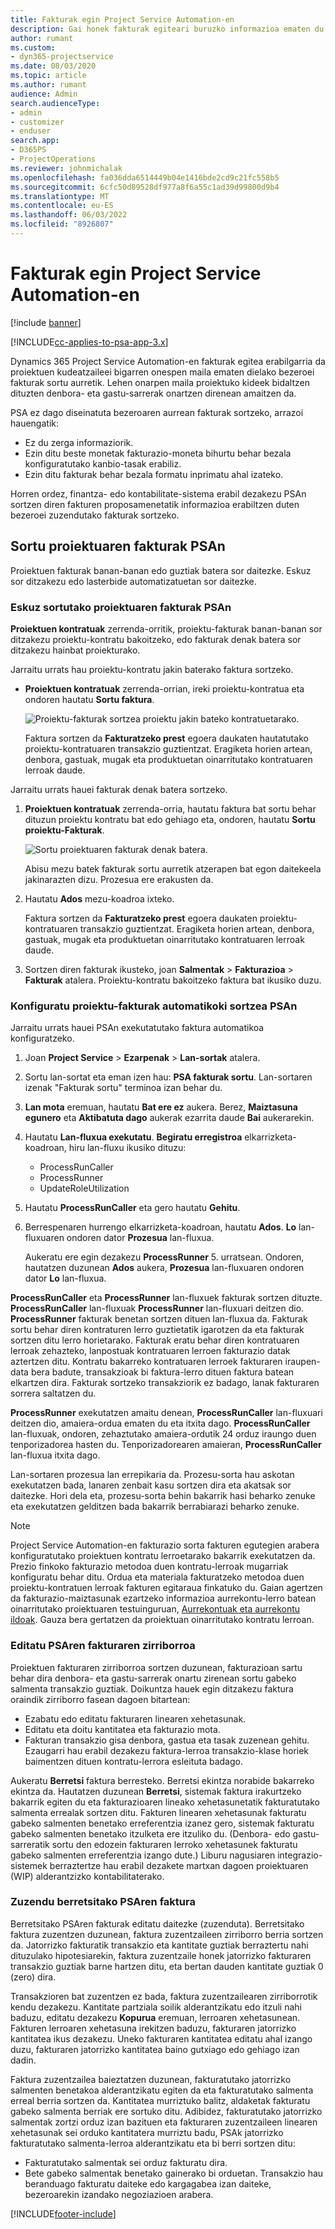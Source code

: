 ```yaml
---
title: Fakturak egin Project Service Automation-en
description: Gai honek fakturak egiteari buruzko informazioa ematen du.
author: rumant
ms.custom:
- dyn365-projectservice
ms.date: 08/03/2020
ms.topic: article
ms.author: rumant
audience: Admin
search.audienceType:
- admin
- customizer
- enduser
search.app:
- D365PS
- ProjectOperations
ms.reviewer: johnmichalak
ms.openlocfilehash: fa036dda6514449b04e1416bde2cd9c21fc558b5
ms.sourcegitcommit: 6cfc50d89528df977a8f6a55c1ad39d99800d9b4
ms.translationtype: MT
ms.contentlocale: eu-ES
ms.lasthandoff: 06/03/2022
ms.locfileid: "8926807"
---
```

# <a name="invoicing-in-project-service-automation"></a>Fakturak egin Project Service Automation-en

[!include [banner](../includes/psa-now-project-operations.md)]

[!INCLUDE[cc-applies-to-psa-app-3.x](../includes/cc-applies-to-psa-app-3x.md)]

Dynamics 365 Project Service Automation-en fakturak egitea erabilgarria da proiektuen kudeatzaileei bigarren onespen maila ematen dielako bezeroei fakturak sortu aurretik. Lehen onarpen maila proiektuko kideek bidaltzen dituzten denbora- eta gastu-sarrerak onartzen direnean amaitzen da.

PSA ez dago diseinatuta bezeroaren aurrean fakturak sortzeko, arrazoi hauengatik:

- Ez du zerga informaziorik.
- Ezin ditu beste monetak fakturazio-moneta bihurtu behar bezala konfiguratutako kanbio-tasak erabiliz.
- Ezin ditu fakturak behar bezala formatu inprimatu ahal izateko.

Horren ordez, finantza- edo kontabilitate-sistema erabil dezakezu PSAn sortzen diren fakturen proposamenetatik informazioa erabiltzen duten bezeroei zuzendutako fakturak sortzeko.

## <a name="creating-project-invoices-in-psa"></a>Sortu proiektuaren fakturak PSAn

Proiektuen fakturak banan-banan edo guztiak batera sor daitezke. Eskuz sor ditzakezu edo lasterbide automatizatuetan sor daitezke.

### <a name="manually-create-project-invoices-in-psa"></a>Eskuz sortutako proiektuaren fakturak PSAn

**Proiektuen kontratuak** zerrenda-orritik, proiektu-fakturak banan-banan sor ditzakezu proiektu-kontratu bakoitzeko, edo fakturak denak batera sor ditzakezu hainbat proiekturako.

Jarraitu urrats hau proiektu-kontratu jakin baterako faktura sortzeko.

- **Proiektuen kontratuak** zerrenda-orrian, ireki proiektu-kontratua eta ondoren hautatu **Sortu faktura**.

    ![Proiektu-fakturak sortzea proiektu jakin bateko kontratuetarako.](media/CreateProjectInvoicesOneByOne.png)

    Faktura sortzen da **Fakturatzeko prest** egoera daukaten hautatutako proiektu-kontratuaren transakzio guztientzat. Eragiketa horien artean, denbora, gastuak, mugak eta produktuetan oinarritutako kontratuaren lerroak daude.

Jarraitu urrats hauei fakturak denak batera sortzeko.

1. **Proiektuen kontratuak** zerrenda-orria, hautatu faktura bat sortu behar dituzun proiektu kontratu bat edo gehiago eta, ondoren, hautatu **Sortu proiektu-Fakturak**.

    ![Sortu proiektuaren fakturak denak batera.](media/CreateProjectInvoicesBulk.png)

    Abisu mezu batek fakturak sortu aurretik atzerapen bat egon daitekeela jakinarazten dizu. Prozesua ere erakusten da.

2. Hautatu **Ados** mezu-koadroa ixteko.

    Faktura sortzen da **Fakturatzeko prest** egoera daukaten proiektu-kontratuaren transakzio guztientzat. Eragiketa horien artean, denbora, gastuak, mugak eta produktuetan oinarritutako kontratuaren lerroak daude.

3. Sortzen diren fakturak ikusteko, joan **Salmentak** \> **Fakturazioa** \> **Fakturak** atalera. Proiektu-kontratu bakoitzeko faktura bat ikusiko duzu.

### <a name="set-up-automated-creation-of-project-invoices-in-psa"></a>Konfiguratu proiektu-fakturak automatikoki sortzea PSAn

Jarraitu urrats hauei PSAn exekutatutako faktura automatikoa konfiguratzeko.

1. Joan **Project Service** \> **Ezarpenak** \> **Lan-sortak** atalera.
2. Sortu lan-sortat eta eman izen hau: **PSA fakturak sortu**. Lan-sortaren izenak "Fakturak sortu" terminoa izan behar du.
3. **Lan mota** eremuan, hautatu **Bat ere ez** aukera. Berez, **Maiztasuna egunero** eta **Aktibatuta dago** aukerak ezarrita daude **Bai** aukerarekin.
4. Hautatu **Lan-fluxua exekutatu**. **Begiratu erregistroa** elkarrizketa-koadroan, hiru lan-fluxu ikusiko dituzu:

    - ProcessRunCaller
    - ProcessRunner
    - UpdateRoleUtilization

5. Hautatu **ProcessRunCaller** eta gero hautatu **Gehitu**.
6. Berrespenaren hurrengo elkarrizketa-koadroan, hautatu **Ados**. **Lo** lan-fluxuaren ondoren dator **Prozesua** lan-fluxua.

    Aukeratu ere egin dezakezu **ProcessRunner** 5. urratsean. Ondoren, hautatzen duzunean **Ados** aukera, **Prozesua** lan-fluxuaren ondoren dator **Lo** lan-fluxua.

**ProcessRunCaller** eta **ProcessRunner** lan-fluxuek fakturak sortzen dituzte. **ProcessRunCaller** lan-fluxuak **ProcessRunner** lan-fluxuari deitzen dio. **ProcessRunner** fakturak benetan sortzen dituen lan-fluxua da. Fakturak sortu behar diren kontraturen lerro guztietatik igarotzen da eta fakturak sortzen ditu lerro horietarako. Fakturak eratu behar diren kontratuaren lerroak zehazteko, lanpostuak kontratuaren lerroen fakturazio datak aztertzen ditu. Kontratu bakarreko kontratuaren lerroek fakturaren iraupen-data bera badute, transakzioak bi faktura-lerro dituen faktura batean elkartzen dira. Fakturak sortzeko transakziorik ez badago, lanak fakturaren sorrera saltatzen du.

**ProcessRunner** exekutatzen amaitu denean, **ProcessRunCaller** lan-fluxuari deitzen dio, amaiera-ordua ematen du eta itxita dago. **ProcessRunCaller** lan-fluxuak, ondoren, zehaztutako amaiera-ordutik 24 orduz iraungo duen tenporizadorea hasten du. Tenporizadorearen amaieran, **ProcessRunCaller** lan-fluxua itxita dago.

Lan-sortaren prozesua lan errepikaria da. Prozesu-sorta hau askotan exekutatzen bada, lanaren zenbait kasu sortzen dira eta akatsak sor daitezke. Hori dela eta, prozesu-sorta behin bakarrik hasi beharko zenuke eta exekutatzen gelditzen bada bakarrik berrabiarazi beharko zenuke.

> [!NOTE]
> Project Service Automation-en fakturazio sorta fakturen egutegien arabera konfiguratutako proiektuen kontratu lerroetarako bakarrik exekutatzen da. Prezio finkoko fakturazio metodoa duen kontratu-lerroak mugarriak konfiguratu behar ditu. Ordua eta materiala fakturatzeko metodoa duen proiektu-kontratuen lerroak fakturen egitaraua finkatuko du. Gaian agertzen da fakturazio-maiztasunak ezartzeko informazioa aurrekontu-lerro batean oinarritutako proiektuaren testuinguruan, [Aurrekontuak eta aurrekontu ildoak](basic-quote-lines.md#invoice-schedule). Gauza bera gertatzen da proiektuan oinarritutako kontratu lerroan.      
 
### <a name="edit-a-draft-psa-invoice"></a>Editatu PSAren fakturaren zirriborroa

Proiektuen fakturaren zirriborroa sortzen duzunean, fakturazioan sartu behar dira denbora- eta gastu-sarrerak onartu zirenean sortu gabeko salmenta transakzio guztiak. Doikuntza hauek egin ditzakezu faktura oraindik zirriborro fasean dagoen bitartean:

- Ezabatu edo editatu fakturaren linearen xehetasunak.
- Editatu eta doitu kantitatea eta fakturazio mota.
- Fakturan transakzio gisa denbora, gastua eta tasak zuzenean gehitu. Ezaugarri hau erabil dezakezu faktura-lerroa transakzio-klase horiek baimentzen dituen kontratu-lerrora esleituta badago.

Aukeratu **Berretsi** faktura berresteko. Berretsi ekintza norabide bakarreko ekintza da. Hautatzen duzunean **Berretsi**, sistemak faktura irakurtzeko bakarrik egiten du eta fakturazioaren lineako xehetasunetatik fakturatutako salmenta errealak sortzen ditu. Fakturen linearen xehetasunak fakturatu gabeko salmenten benetako erreferentzia izanez gero, sistemak fakturatu gabeko salmenten benetako itzulketa ere itzuliko du. (Denbora- edo gastu-sarreratik sortu den edozein fakturaren lerroko xehetasunek fakturatu gabeko salmenten erreferentzia izango dute.) Liburu nagusiaren integrazio-sistemek berraztertze hau erabil dezakete martxan dagoen proiektuaren (WIP) alderantzizko kontabilitaterako.

### <a name="correct-a-confirmed-psa-invoice"></a>Zuzendu berretsitako PSAren faktura

Berretsitako PSAren fakturak editatu daitezke (zuzenduta). Berretsitako faktura zuzentzen duzunean, faktura zuzentzaileen zirriborro berria sortzen da. Jatorrizko fakturatik transakzio eta kantitate guztiak berraztertu nahi dituzulako hipotesiarekin, faktura zuzentzaile honek jatorrizko fakturaren transakzio guztiak barne hartzen ditu, eta bertan dauden kantitate guztiak 0 (zero) dira.

Transakzioren bat zuzentzen ez bada, faktura zuzentzailearen zirriborrotik kendu dezakezu. Kantitate partziala soilik alderantzikatu edo itzuli nahi baduzu, editatu dezakezu **Kopurua** eremuan, lerroaren xehetasunean. Fakturen lerroaren xehetasuna irekitzen baduzu, fakturaren jatorrizko kantitatea ikus dezakezu. Uneko fakturaren kantitatea editatu ahal izango duzu, fakturaren jatorrizko kantitatea baino gutxiago edo gehiago izan dadin.

Faktura zuzentzailea baieztatzen duzunean, fakturatutako jatorrizko salmenten benetakoa alderantzikatu egiten da eta fakturatutako salmenta erreal berria sortzen da. Kantitatea murriztuko balitz, aldaketak fakturatu gabeko salmenta berriak ere sortuko ditu. Adibidez, fakturatutako jatorrizko salmentak zortzi orduz izan bazituen eta fakturaren zuzentzaileen linearen xehetasunak sei orduko kantitatera murriztu badu, PSAk jatorrizko fakturatutako salmenta-lerroa alderantzikatu eta bi berri sortzen ditu:

- Fakturatutako salmentak sei orduz fakturatu dira.
- Bete gabeko salmentak benetako gainerako bi orduetan. Transakzio hau beranduago fakturatu daiteke edo kargagabea izan daiteke, bezeroarekin izandako negoziazioen arabera.


[!INCLUDE[footer-include](../includes/footer-banner.md)]
